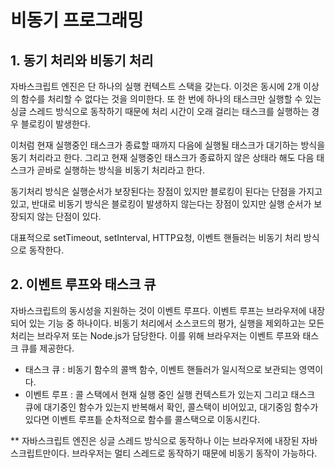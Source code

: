 # 비동기 프로그래밍
## 1. 동기 처리와 비동기 처리
자바스크립트 엔진은 단 하나의 실행 컨텍스트 스택을 갖는다. 이것은 동시에 2개 이상의 함수를 처리할 수 없다는 것을 의미한다. 또 한 번에 하나의 태스크만 실행할 수 있는 싱글 스레드 방식으로 동작하기 때문에 처리 시간이 오래 걸리는 태스크를 실행하는 경우 블로킹이 발생한다.

이처럼 현재 실행중인 태스크가 종료할 때까지 다음에 실행될 태스크가 대기하는 방식을 동기 처리라고 한다. 그리고 현재 실행중인 태스크가 종료하지 않은 상태라 해도 다음 태스크가 곧바로 실행하는 방식을 비동기 처리라고 한다.

동기처리 방식은 실행순서가 보장된다는 장점이 있지만 블로킹이 된다는 단점을 가지고 있고, 반대로 비동기 방식은 블로킹이 발생하지 않는다는 장점이 있지만 실행 순서가 보장되지 않는 단점이 있다.

대표적으로 setTimeout, setInterval, HTTP요청, 이벤트 핸들러는 비동기 처리 방식으로 동작한다.

## 2. 이벤트 루프와 태스크 큐
자바스크립트의 동시성을 지원하는 것이 이벤트 루프다. 이벤트 루프는 브라우저에 내장되어 있는 기능 중 하나이다. 비동기 처리에서 소스코드의 평가, 실행을 제외하고는 모든 처리는 브라우저 또는 Node.js가 담당한다. 이를 위해 브라우저는 이벤트 루프와 태스크 큐를 제공한다.

* 태스크 큐 : 비동기 함수의 콜백 함수, 이벤트 핸들러가 일시적으로 보관되는 영역이다.
* 이벤트 루프 : 콜 스택에서 현재 실행 중인 실행 컨텍스트가 있는지 그리고 태스크 큐에 대기중인 함수가 있는지 반복해서 확인, 콜스택이 비어있고, 대기중임 함수가 있다면 이벤트 루프틑 순차적으로 함수를 콜스택으로 이동시킨다.

** 자바스크립트 엔진은 싱글 스레드 방식으로 동작하나 이는 브라우저에 내장된 자바스크립트만이다. 브라우저는 멀티 스레드로 동작하기 때문에 비동기 동작이 가능하다.